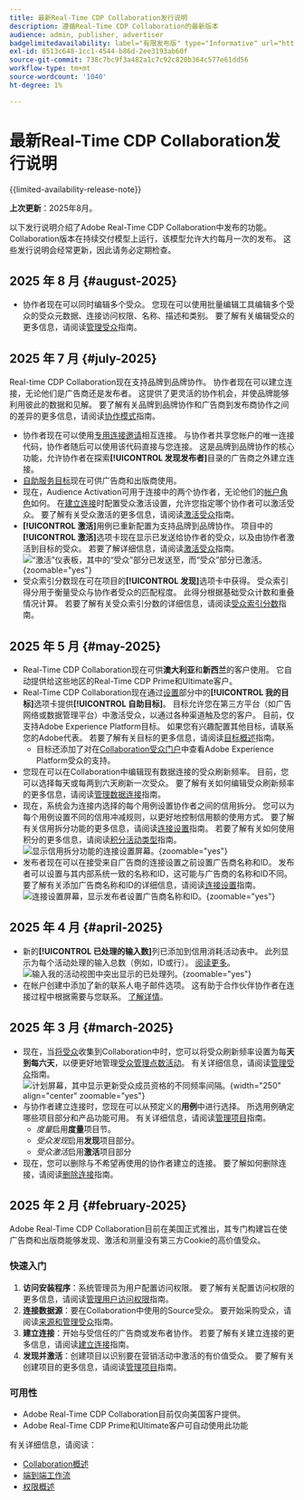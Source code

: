 ```yaml
---
title: 最新Real-Time CDP Collaboration发行说明
description: 遵循Real-Time CDP Collaboration的最新版本
audience: admin, publisher, advertiser
badgelimitedavailability: label="有限发布版" type="Informative" url="https://helpx.adobe.com/cn/legal/product-descriptions/real-time-customer-data-platform-collaboration.html newtab=true"
exl-id: 8513c648-1cc1-4544-b86d-2ee3193ab60f
source-git-commit: 738c7bc9f3a482a1c7c92c820b364c577e61dd56
workflow-type: tm+mt
source-wordcount: '1040'
ht-degree: 1%

---
```


# 最新Real-Time CDP Collaboration发行说明

{{limited-availability-release-note}}

**上次更新**：2025年8月。

以下发行说明介绍了Adobe Real-Time CDP Collaboration中发布的功能。 Collaboration版本在持续交付模型上运行，该模型允许大约每月一次的发布。 这些发行说明会经常更新，因此请务必定期检查。

## 2025 年 8 月 {#august-2025}

* 协作者现在可以同时编辑多个受众。 您现在可以使用批量编辑工具编辑多个受众的受众元数据、连接访问权限、名称、描述和类别。 要了解有关编辑受众的更多信息，请阅读[管理受众](../setup/onboard-audiences.md#edit-audiences)指南。

## 2025 年 7 月 {#july-2025}

Real-time CDP Collaboration现在支持品牌到品牌协作。 协作者现在可以建立连接，无论他们是广告商还是发布者。 这提供了更灵活的协作机会，并使品牌能够利用彼此的数据和见解。 要了解有关品牌到品牌协作和广告商到发布商协作之间的差异的更多信息，请阅读[协作模式](../overview/collaboration-patterns.md)指南。

* 协作者现在可以使用[专用连接邀请](../connect/establishing-connections.md#private-connection-invites)相互连接。 与协作者共享您帐户的唯一连接代码，协作者随后可以使用该代码直接与您连接。 这是品牌到品牌协作的核心功能，允许协作者在探索&#x200B;**[!UICONTROL 发现发布者]**&#x200B;目录的广告商之外建立连接。
* [自助服务目标](../setup/manage-destinations.md)现在可供广告商和出版商使用。
* 现在，Audience Activation可用于连接中的两个协作者，无论他们的[帐户角色](../overview/roles.md)如何。 在[建立连接](../connect/establishing-connections.md#configure-connection-settings)时配置受众激活设置，允许您指定哪个协作者可以激活受众。 要了解有关受众激活的更多信息，请阅读[激活受众](../collaborate/activate.md)指南。
* **[!UICONTROL 激活]**&#x200B;用例已重新配置为支持品牌到品牌协作。 项目中的&#x200B;**[!UICONTROL 激活]**&#x200B;选项卡现在显示已发送给协作者的受众，以及由协作者激活到目标的受众。 若要了解详细信息，请阅读[激活受众](../collaborate/activate.md)指南。<br> ![“激活”仪表板，其中的“受众”部分已发送至，而“受众”部分已激活。](/help/assets/release-notes/2025/activate-dashboard.png){zoomable="yes"}
* 受众索引分数现在可在项目的&#x200B;**[!UICONTROL 发现]**&#x200B;选项卡中获得。 受众索引得分用于衡量受众与协作者受众的匹配程度。 此得分根据基础受众计数和重叠情况计算。 若要了解有关受众索引分数的详细信息，请阅读[受众索引分数](../collaborate/discover.md#audience-index-score)指南。

## 2025 年 5 月 {#may-2025}

* Real-Time CDP Collaboration现在可供&#x200B;**澳大利亚**&#x200B;和&#x200B;**新西兰**&#x200B;的客户使用。 它自动提供给这些地区的Real-Time CDP Prime和Ultimate客户。
* Real-Time CDP Collaboration现在通过[设置](../setup/manage-destinations.md)部分中的&#x200B;**[!UICONTROL 我的目标]**&#x200B;选项卡提供&#x200B;**[!UICONTROL 自助目标]**。 目标允许您在第三方平台（如广告网络或数据管理平台）中激活受众，以通过各种渠道触及您的客户。 目前，仅支持Adobe Experience Platform目标。 如果您有兴趣配置其他目标，请联系您的Adobe代表。 若要了解有关目标的更多信息，请阅读[目标概述](../destinations/overview.md)指南。
   * 目标还添加了对在[Collaboration受众门户](https://experienceleague.adobe.com/zh-hans/docs/experience-platform/segmentation/ui/audience-portal.md#manage-audiences)中查看Adobe Experience Platform受众的支持。
* 您现在可以在Collaboration中编辑现有数据连接的受众刷新频率。 目前，您可以选择每天或每两到六天刷新一次受众。 要了解有关如何编辑受众刷新频率的更多信息，请阅读[管理数据连接](../setup/manage-data-connection.md#scheduling)指南。
* 现在，系统会为连接内选择的每个用例设置协作者之间的信用拆分。 您可以为每个用例设置不同的信用冲减规则，以更好地控制信用额的使用方式。 要了解有关信用拆分功能的更多信息，请阅读[连接设置](../connect/establishing-connections.md#connection-settings)指南。 若要了解有关如何使用积分的更多信息，请阅读[积分活动类型](../setup/my-activity.md#types-of-activities)指南。<br> ![显示信用拆分功能的连接设置屏幕。](/help/assets/release-notes/2025/credit-split.png){zoomable="yes"}
* 发布者现在可以在接受来自广告商的连接设置之前设置广告商名称和ID。 发布者可以设置与其内部系统一致的名称和ID，这可能与广告商的名称和ID不同。 要了解有关添加广告商名称和ID的详细信息，请阅读[连接设置](../connect/establishing-connections.md#connection-settings.md)指南。<br> ![连接设置屏幕，显示发布者设置广告商名称和ID。](/help/assets/release-notes/2025/add-advertiser-names-modal.png){zoomable="yes"}

## 2025 年 4 月 {#april-2025}

* 新的&#x200B;**[!UICONTROL 已处理的输入数]**&#x200B;列已添加到信用消耗活动表中。 此列显示为每个活动处理的输入总数（例如，ID或行）。 [阅读更多](/help/guide/setup/my-activity.md#inputs-processed)。<br> ![输入我的活动视图中突出显示的已处理列。](/help/assets/release-notes/2025/inputs-processed-column.png){zoomable="yes"}
* 在帐户创建中添加了新的联系人电子邮件选项。 这有助于合作伙伴协作者在连接过程中根据需要与您联系。 [了解详情](../setup/onboard-account.md)。

## 2025 年 3 月 {#march-2025}

* 现在，当[将受众](/help/guide/setup/onboard-audiences.md)收集到Collaboration中时，您可以将受众刷新频率设置为每&#x200B;**天到每六天**，以便更好地管理[受众管理点数活动](/help/guide/setup/my-activity.md#types-of-activities)。 有关详细信息，请阅读[管理受众](https://experienceleague.adobe.com/zh-hans/docs/experience-platform/segmentation/ui/audience-portal.md#manage-audiences)指南。<br> ![计划屏幕，其中显示更新受众成员资格的不同频率间隔。](/help/assets/setup/add-manage-audiences/audience-scheduling-frequency.png "计划屏幕，其中显示更新受众成员资格的不同频率间隔。"){width="250" align="center" zoomable="yes"}
* 与协作者建立连接时，您现在可以从预定义的&#x200B;**用例**&#x200B;中进行选择。 所选用例确定哪些项目部分和产品功能可用。 有关详细信息，请阅读[管理项目](/help/guide/collaborate/manage-projects.md#project-use-cases)指南。
   * *度量*&#x200B;启用&#x200B;**度量**&#x200B;项目节。
   * *受众发现*&#x200B;启用&#x200B;**发现**&#x200B;项目部分。
   * *受众激活*&#x200B;启用&#x200B;**激活**&#x200B;项目部分<br>
* 现在，您可以删除与不希望再使用的协作者建立的连接。 要了解如何删除连接，请阅读[删除连接](/help/guide/connect/establishing-connections.md#delete-connections)指南。

## 2025 年 2 月 {#february-2025}

Adobe Real-Time CDP Collaboration目前在美国正式推出，其专门构建旨在使广告商和出版商能够发现、激活和测量没有第三方Cookie的高价值受众。

### 快速入门

1. **访问安装程序**：系统管理员为用户配置访问权限。 要了解有关配置访问权限的更多信息，请阅读[管理用户访问权限](/help/guide/permissions/manage-user-access.md#RTCDP-collaboration-access)指南。
2. **连接数据源**：要在Collaboration中使用的Source受众。 要开始采购受众，请阅读[来源和管理受众](/help/guide/setup/onboard-audiences.md)指南。
3. **建立连接**：开始与受信任的广告商或发布者协作。 若要了解有关建立连接的更多信息，请阅读[建立连接](/help/guide/connect/establishing-connections.md)指南。
4. **发现并激活**：创建项目以识别要在营销活动中激活的有价值受众。 要了解有关创建项目的更多信息，请阅读[管理项目](/help/guide/collaborate/manage-projects.md)指南。

### 可用性

* Adobe Real-Time CDP Collaboration目前仅向美国客户提供。
* Adobe Real-Time CDP Prime和Ultimate客户可自动使用此功能

有关详细信息，请阅读：

* [Collaboration概述](/help/guide/home.md)
* [端到端工作流](/help/guide/overview/end-to-end-workflow.md)
* [权限概述](/help/guide/permissions/overview.md)
